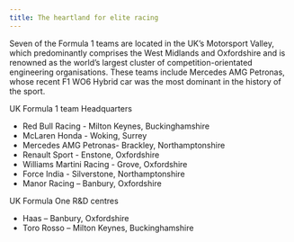 ```yaml
---
title: The heartland for elite racing
---
```


Seven of the Formula 1 teams are located in the UK’s Motorsport Valley, which predominantly comprises the West Midlands and Oxfordshire and is renowned as the world’s largest cluster of competition-orientated engineering organisations. These teams include Mercedes AMG Petronas, whose recent F1 WO6 Hybrid car was the most dominant in the history of the sport. 

UK Formula 1 team Headquarters

-	Red Bull Racing - Milton Keynes, Buckinghamshire
-	McLaren Honda - Woking, Surrey
-	Mercedes AMG Petronas- Brackley, Northamptonshire
-	Renault Sport - Enstone, Oxfordshire
-	Williams Martini Racing - Grove, Oxfordshire
-	Force India - Silverstone, Northamptonshire
-	Manor Racing – Banbury, Oxfordshire

UK Formula One R&D centres

-	Haas – Banbury, Oxfordshire
-	Toro Rosso – Milton Keynes, Buckinghamshire
